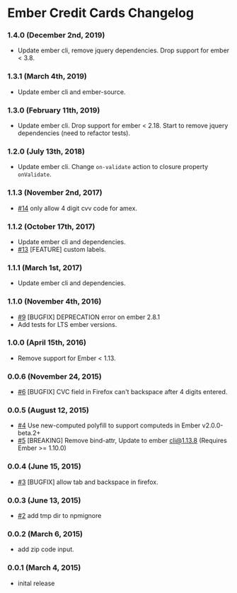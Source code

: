 # Ember Credit Cards Changelog

### 1.4.0 (December 2nd, 2019)
- Update ember cli, remove jquery dependencies. Drop support for ember < 3.8.

### 1.3.1 (March 4th, 2019)
- Update ember cli and ember-source.

### 1.3.0 (February 11th, 2019)
- Update ember cli.  Drop support for ember < 2.18. Start to remove jquery dependencies (need to refactor tests).

### 1.2.0 (July 13th, 2018)
- Update ember cli. Change `on-validate` action to closure property `onValidate`.

### 1.1.3 (November 2nd, 2017)
- [#14](https://github.com/arenoir/ember-credit-cards/pull/19) only allow 4 digit cvv code for amex.

### 1.1.2 (October 17th, 2017)
- Update ember cli and dependencies.
- [#13](https://github.com/arenoir/ember-credit-cards/pull/13) [FEATURE] custom labels.

### 1.1.1 (March 1st, 2017)
- Update ember cli and dependencies.

### 1.1.0 (November 4th, 2016)
- [#9](https://github.com/arenoir/ember-credit-cards/issues/9) [BUGFIX] DEPRECATION error on ember 2.8.1
- Add tests for LTS ember versions.

### 1.0.0 (April 15th, 2016)
- Remove support for Ember < 1.13.

### 0.0.6 (November 24, 2015)
- [#6](https://github.com/arenoir/ember-credit-cards/issues/6) [BUGFIX] CVC field in Firefox can't backspace after 4 digits entered.

### 0.0.5 (August 12, 2015)
- [#4](https://github.com/arenoir/ember-credit-cards/pull/4) Use new-computed polyfill to support computeds in Ember v2.0.0-beta.2+
- [#5](https://github.com/arenoir/ember-credit-cards/pull/5) [BREAKING] Remove bind-attr, Update to ember cli@1.13.8 (Requires Ember >= 1.10.0)

### 0.0.4 (June 15, 2015)
- [#3](https://github.com/arenoir/ember-credit-cards/issues/3) [BUGFIX] allow tab and backspace in firefox.

### 0.0.3 (June 13, 2015)
- [#2](https://github.com/arenoir/ember-credit-cards/pull/2) add tmp dir to npmignore

### 0.0.2 (March 6, 2015)
- add zip code input.

### 0.0.1 (March 4, 2015)
- inital release
